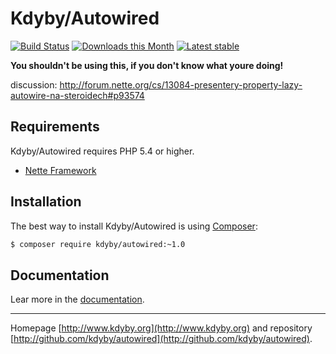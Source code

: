 Kdyby/Autowired
======

[![Build Status](https://travis-ci.org/Kdyby/Autowired.svg?branch=master)](https://travis-ci.org/Kdyby/Autowired)
[![Downloads this Month](https://img.shields.io/packagist/dm/kdyby/autowired.svg)](https://packagist.org/packages/kdyby/autowired)
[![Latest stable](https://img.shields.io/packagist/v/kdyby/autowired.svg)](https://packagist.org/packages/kdyby/autowired)

**You shouldn't be using this, if you don't know what youre doing!**

discussion: http://forum.nette.org/cs/13084-presentery-property-lazy-autowire-na-steroidech#p93574


Requirements
------------

Kdyby/Autowired requires PHP 5.4 or higher.

- [Nette Framework](https://github.com/nette/nette)


Installation
------------

The best way to install Kdyby/Autowired is using  [Composer](http://getcomposer.org/):

```sh
$ composer require kdyby/autowired:~1.0
```


Documentation
------------

Lear more in the [documentation](https://github.com/Kdyby/Autowired/blob/master/docs/en/index.md).



-----

Homepage [http://www.kdyby.org](http://www.kdyby.org) and repository [http://github.com/kdyby/autowired](http://github.com/kdyby/autowired).
